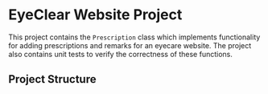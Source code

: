# EyeClear Website Project

This project contains the `Prescription` class which implements functionality for adding prescriptions and remarks for an eyecare website. The project also contains unit tests to verify the correctness of these functions.

## Project Structure

